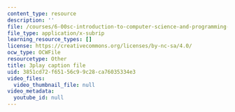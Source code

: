 ```yaml
---
content_type: resource
description: ''
file: /courses/6-00sc-introduction-to-computer-science-and-programming-spring-2011/3851cd72f65156c99c28ca76035334e3_WbWb0u8bJrU.vtt
file_type: application/x-subrip
learning_resource_types: []
license: https://creativecommons.org/licenses/by-nc-sa/4.0/
ocw_type: OCWFile
resourcetype: Other
title: 3play caption file
uid: 3851cd72-f651-56c9-9c28-ca76035334e3
video_files:
  video_thumbnail_file: null
video_metadata:
  youtube_id: null
---
```

